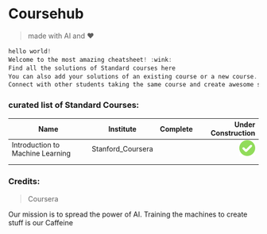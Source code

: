 # Coursehub

>made with AI and :heart:

```c
hello world!
Welcome to the most amazing cheatsheet! :wink:
Find all the solutions of Standard courses here 
You can also add your solutions of an existing course or a new course.
Connect with other students taking the same course and create awesome stuff!

```



###  curated list of Standard Courses:
| Name   |   Institute      |  Complete  |Under Construction|
| ------------- |:-------------:| -----:|------:|
|  Introduction to Machine Learning |      Stanford_Coursera         | 		|	![alt text](/img/tick.png)	|
|               |               |	    |		|
|               |				| 		|		|

















### Credits:
>Coursera











Our mission is to spread the power of AI. Training the machines to create stuff is our Caffeine



